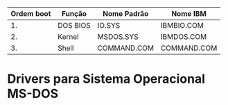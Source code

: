 
| Ordem boot | Função   | Nome Padrão | Nome IBM    |
|------------|----------|-------------|-------------|
| 1.         | DOS BIOS | IO.SYS      | IBMBIO.COM  |
| 2.         | Kernel   | MSDOS.SYS   | IBMDOS.COM  |
| 3.         | Shell    | COMMAND.COM | COMMAND.COM |

# Drivers para Sistema Operacional MS-DOS